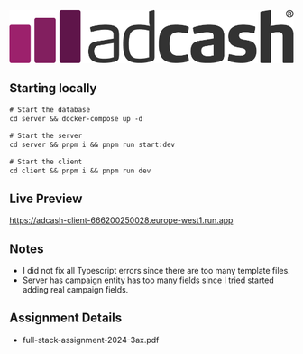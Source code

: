![Adcash Logo](./adcash-logo.png)

## Starting locally

```shell
# Start the database
cd server && docker-compose up -d
```

```shell
# Start the server
cd server && pnpm i && pnpm run start:dev
```

```shell
# Start the client
cd client && pnpm i && pnpm run dev
```

## Live Preview

https://adcash-client-666200250028.europe-west1.run.app

## Notes

- I did not fix all Typescript errors since there are too many template files.
- Server has campaign entity has too many fields since I tried started adding real campaign fields.

## Assignment Details

- full-stack-assignment-2024-3ax.pdf